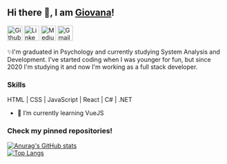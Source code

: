 ## Hi there 👋, I am <a href="https://giovanaandrade.github.io/" target="_blank">Giovana</a>!

<a href="https://github.com/giovanaandrade" target="_blank"><img src='https://github.com/giovanaandrade/giovanaandrade/blob/main/assets/iconfinder_71-github_4202098.png' alt='Github | giovanaandrade' height='35'></a>
<a href="https://www.linkedin.com/in/giovanadeandrade/" target="_blank"><img src='https://github.com/giovanaandrade/giovanaandrade/blob/main/assets/iconfinder_linkedin_circle_color_107178.png' alt='Linkedin | giovanadeandrade' height='35'></a>
<a href="https://medium.com/@giovanadandrade" target="_blank"><img src='https://github.com/giovanaandrade/giovanaandrade/blob/main/assets/iconfinder_108-medium_710953.png' alt='Medium | @giovanadandrade' height='35'></a>
<a href="mailto:giovanadandrade@gmail.com" target="_blank"><img src='https://github.com/giovanaandrade/giovanaandrade/blob/main/assets/1220340-48.png' alt='Gmail | giovanadandrade@gmail.com' height='35'></a>


✨I'm graduated in Psychology and currently studying System Analysis and Development. I've started coding when I was younger for fun, but since 2020 I'm studying it and now I'm working as a full stack developer.

### Skills 
HTML | CSS | JavaScript | React | C# | .NET

- 🌱 I’m currently learning VueJS

### Check my pinned repositories!




[![Anurag's GitHub stats](https://github-readme-stats.vercel.app/api?username=giovanaandrade&theme=omni)](https://github.com/anuraghazra/github-readme-stats)   
[![Top Langs](https://github-readme-stats.vercel.app/api/top-langs/?username=giovanaandrade&layout=compact&count_private=true&theme=omni)](https://github.com/anuraghazra/github-readme-stats)
